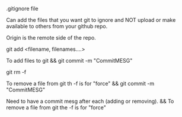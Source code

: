 .gitignore file 


 Can add the files that you want git to ignore and NOT upload or make
 available to others from your github repo.

 Origin is the remote side of the repo.

 git add <filename, filenames....>

 To add files to git
 && git commit -m "CommitMESG"

 git rm -f <filename>

 To remove a file from git   th  -f is for "force"
 && git commit -m "CommitMESG"

 Need to have a commit mesg after each (adding or removing). &&
 To remove a file from git   the  -f is for "force"
